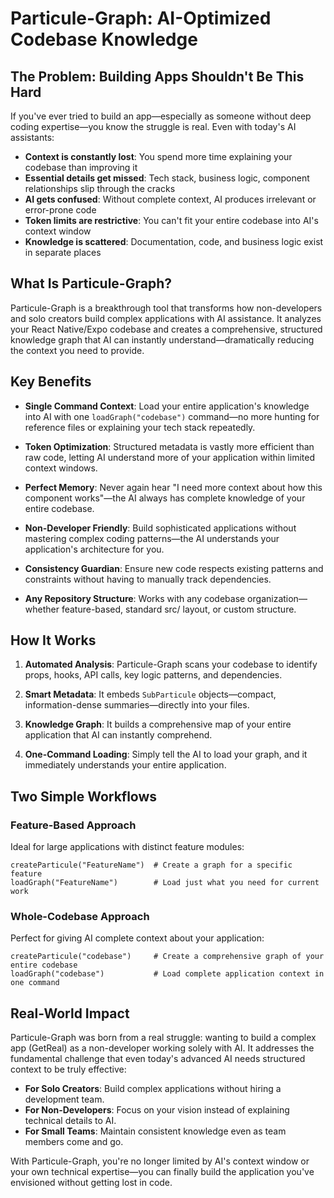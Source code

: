 # Particule-Graph: AI-Optimized Codebase Knowledge

## The Problem: Building Apps Shouldn't Be This Hard

If you've ever tried to build an app—especially as someone without deep coding expertise—you know the struggle is real. Even with today's AI assistants:

- **Context is constantly lost**: You spend more time explaining your codebase than improving it
- **Essential details get missed**: Tech stack, business logic, component relationships slip through the cracks
- **AI gets confused**: Without complete context, AI produces irrelevant or error-prone code
- **Token limits are restrictive**: You can't fit your entire codebase into AI's context window
- **Knowledge is scattered**: Documentation, code, and business logic exist in separate places

## What Is Particule-Graph?

Particule-Graph is a breakthrough tool that transforms how non-developers and solo creators build complex applications with AI assistance. It analyzes your React Native/Expo codebase and creates a comprehensive, structured knowledge graph that AI can instantly understand—dramatically reducing the context you need to provide.

## Key Benefits

- **Single Command Context**: Load your entire application's knowledge into AI with one `loadGraph("codebase")` command—no more hunting for reference files or explaining your tech stack repeatedly.

- **Token Optimization**: Structured metadata is vastly more efficient than raw code, letting AI understand more of your application within limited context windows.

- **Perfect Memory**: Never again hear "I need more context about how this component works"—the AI always has complete knowledge of your entire codebase.

- **Non-Developer Friendly**: Build sophisticated applications without mastering complex coding patterns—the AI understands your application's architecture for you.

- **Consistency Guardian**: Ensure new code respects existing patterns and constraints without having to manually track dependencies.

- **Any Repository Structure**: Works with any codebase organization—whether feature-based, standard src/ layout, or custom structure.

## How It Works

1. **Automated Analysis**: Particule-Graph scans your codebase to identify props, hooks, API calls, key logic patterns, and dependencies.

2. **Smart Metadata**: It embeds `SubParticule` objects—compact, information-dense summaries—directly into your files.

3. **Knowledge Graph**: It builds a comprehensive map of your entire application that AI can instantly comprehend.

4. **One-Command Loading**: Simply tell the AI to load your graph, and it immediately understands your entire application.

## Two Simple Workflows

### Feature-Based Approach
Ideal for large applications with distinct feature modules:
```
createParticule("FeatureName")  # Create a graph for a specific feature
loadGraph("FeatureName")        # Load just what you need for current work
```

### Whole-Codebase Approach
Perfect for giving AI complete context about your application:
```
createParticule("codebase")     # Create a comprehensive graph of your entire codebase
loadGraph("codebase")           # Load complete application context in one command
```

## Real-World Impact

Particule-Graph was born from a real struggle: wanting to build a complex app (GetReal) as a non-developer working solely with AI. It addresses the fundamental challenge that even today's advanced AI needs structured context to be truly effective:

- **For Solo Creators**: Build complex applications without hiring a development team.
- **For Non-Developers**: Focus on your vision instead of explaining technical details to AI.
- **For Small Teams**: Maintain consistent knowledge even as team members come and go.

With Particule-Graph, you're no longer limited by AI's context window or your own technical expertise—you can finally build the application you've envisioned without getting lost in code.
